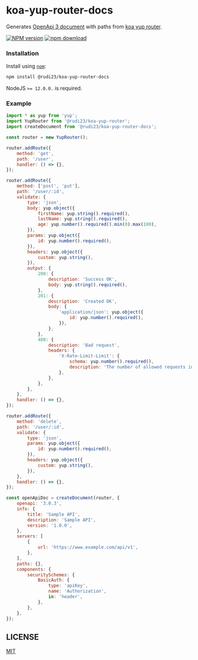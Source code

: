 # koa-yup-router-docs

Generates [OpenApi 3 document](https://swagger.io/specification/#openapi-object) with paths from [koa yup router][koa-yup-router].

[![NPM version][npm-image]][npm-url]
[![npm download][download-image]][download-url]

[npm-image]: https://img.shields.io/npm/v/@rudi23/koa-yup-router-docs.svg?style=flat-square
[npm-url]: https://www.npmjs.com/package/@rudi23/koa-yup-router-docs
[download-image]: https://img.shields.io/npm/dm/@rudi23/koa-yup-router-docs.svg?style=flat-square
[download-url]: https://www.npmjs.com/package/@rudi23/koa-yup-router-docs
[koa-yup-router]: https://github.com/rudi23/koa-yup-router

### Installation

Install using [`npm`][npm-url]:

```bash
npm install @rudi23/koa-yup-router-docs
```

NodeJS `>= 12.0.0.` is required.

### Example

```js
import * as yup from 'yup';
import YupRouter from '@rudi23/koa-yup-router';
import createDocument from '@rudi23/koa-yup-router-docs';

const router = new YupRouter();

router.addRoute({
    method: 'get',
    path: '/user',
    handler: () => {},
});

router.addRoute({
    method: ['post', 'put'],
    path: '/user/:id',
    validate: {
        type: 'json',
        body: yup.object({
            firstName: yup.string().required(),
            lastName: yup.string().required(),
            age: yup.number().required().min(0).max(100),
        }),
        params: yup.object({
            id: yup.number().required(),
        }),
        headers: yup.object({
            custom: yup.string(),
        }),
        output: {
            200: {
                description: 'Success OK',
                body: yup.string().required(),
            },
            201: {
                description: 'Created OK',
                body: {
                    'application/json': yup.object({
                        id: yup.number().required(),
                    }),
                },
            },
            400: {
                description: 'Bad request',
                headers: {
                    'X-Rate-Limit-Limit': {
                        schema: yup.number().required(),
                        description: 'The number of allowed requests in the current period',
                    },
                },
            },
        },
    },
    handler: () => {},
});

router.addRoute({
    method: 'delete',
    path: '/user/:id',
    validate: {
        type: 'json',
        params: yup.object({
            id: yup.number().required(),
        }),
        headers: yup.object({
            custom: yup.string(),
        }),
    },
    handler: () => {},
});

const openApiDoc = createDocument(router, {
    openapi: '3.0.3',
    info: {
        title: 'Sample API',
        description: 'Sample API',
        version: '1.0.0',
    },
    servers: [
        {
            url: 'https://www.example.com/api/v1',
        },
    ],
    paths: {},
    components: {
        securitySchemes: {
            BasicAuth: {
                type: 'apiKey',
                name: 'Authorization',
                in: 'header',
            },
        },
    },
});
```

## LICENSE

[MIT](https://github.com/rudi23/koa-yup-router-docs/blob/master/LICENSE)
